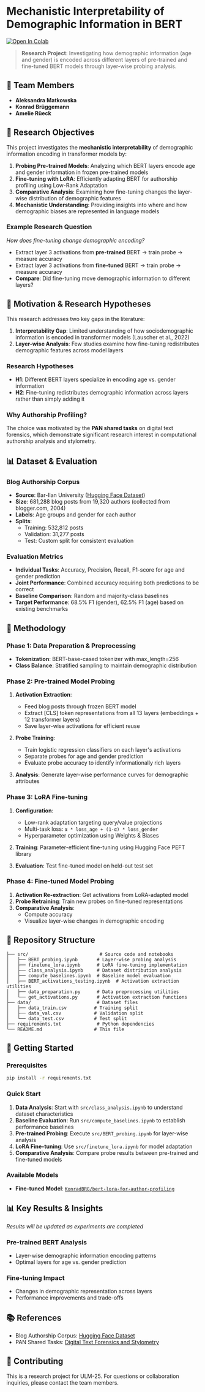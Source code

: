 # Mechanistic Interpretability of Demographic Information in BERT

[![Open In Colab](https://colab.research.google.com/assets/colab-badge.svg)](https://colab.research.google.com/github/amelierueeck/ULM-25-authorship-profiling)

> **Research Project**: Investigating how demographic information (age and gender) is encoded across different layers of pre-trained and fine-tuned BERT models through layer-wise probing analysis.

## 👥 Team Members
- **Aleksandra Matkowska**
- **Konrad Brüggemann**
- **Amelie Rüeck**

## 🎯 Research Objectives

This project investigates the **mechanistic interpretability** of demographic information encoding in transformer models by:

1. **Probing Pre-trained Models**: Analyzing which BERT layers encode age and gender information in frozen pre-trained models
2. **Fine-tuning with LoRA**: Efficiently adapting BERT for authorship profiling using Low-Rank Adaptation
3. **Comparative Analysis**: Examining how fine-tuning changes the layer-wise distribution of demographic features
4. **Mechanistic Understanding**: Providing insights into where and how demographic biases are represented in language models

### Example Research Question
*How does fine-tuning change demographic encoding?*
- Extract layer 3 activations from **pre-trained** BERT → train probe → measure accuracy
- Extract layer 3 activations from **fine-tuned** BERT → train probe → measure accuracy
- **Compare**: Did fine-tuning move demographic information to different layers?

## 🧠 Motivation & Research Hypotheses

This research addresses two key gaps in the literature:

1. **Interpretability Gap**: Limited understanding of how sociodemographic information is encoded in transformer models (Lauscher et al., 2022)
2. **Layer-wise Analysis**: Few studies examine how fine-tuning redistributes demographic features across model layers

### Research Hypotheses
- **H1**: Different BERT layers specialize in encoding age vs. gender information
- **H2**: Fine-tuning redistributes demographic information across layers rather than simply adding it

### Why Authorship Profiling?
The choice was motivated by the **PAN shared tasks** on digital text forensics, which demonstrate significant research interest in computational authorship analysis and stylometry.

## 📊 Dataset & Evaluation

### Blog Authorship Corpus
- **Source**: Bar-Ilan University ([Hugging Face Dataset](https://huggingface.co/datasets/barilan/blog_authorship_corpus))
- **Size**: 681,288 blog posts from 19,320 authors (collected from blogger.com, 2004)
- **Labels**: Age groups and gender for each author
- **Splits**:
  - Training: 532,812 posts
  - Validation: 31,277 posts
  - Test: Custom split for consistent evaluation

### Evaluation Metrics
- **Individual Tasks**: Accuracy, Precision, Recall, F1-score for age and gender prediction
- **Joint Performance**: Combined accuracy requiring both predictions to be correct
- **Baseline Comparison**: Random and majority-class baselines
- **Target Performance**: 68.5% F1 (gender), 62.5% F1 (age) based on existing benchmarks


## 🔬 Methodology

### Phase 1: Data Preparation & Preprocessing
- **Tokenization**: BERT-base-cased tokenizer with max_length=256
- **Class Balance**: Stratified sampling to maintain demographic distribution

### Phase 2: Pre-trained Model Probing
1. **Activation Extraction**:
   - Feed blog posts through frozen BERT model
   - Extract [CLS] token representations from all 13 layers (embeddings + 12 transformer layers)
   - Save layer-wise activations for efficient reuse

2. **Probe Training**:
   - Train logistic regression classifiers on each layer's activations
   - Separate probes for age and gender prediction
   - Evaluate probe accuracy to identify informationally rich layers

3. **Analysis**: Generate layer-wise performance curves for demographic attributes

### Phase 3: LoRA Fine-tuning
1. **Configuration**:
   - Low-rank adaptation targeting query/value projections
   - Multi-task loss: `α * loss_age + (1-α) * loss_gender`
   - Hyperparameter optimization using Weights & Biases

2. **Training**: Parameter-efficient fine-tuning using Hugging Face PEFT library

3. **Evaluation**: Test fine-tuned model on held-out test set

### Phase 4: Fine-tuned Model Probing
1. **Activation Re-extraction**: Get activations from LoRA-adapted model
2. **Probe Retraining**: Train new probes on fine-tuned representations
3. **Comparative Analysis**:
   - Compute accuracy
   - Visualize layer-wise changes in demographic encoding

## 📁 Repository Structure

```
├── src/                          # Source code and notebooks
│   ├── BERT_probing.ipynb       # Layer-wise probing analysis
│   ├── finetune_lora.ipynb      # LoRA fine-tuning implementation
│   ├── class_analysis.ipynb     # Dataset distribution analysis
│   ├── compute_baselines.ipynb  # Baseline model evaluation
│   ├── BERT_activations_testing.ipynb  # Activation extraction utilities
│   ├── data_preparation.py      # Data preprocessing utilities
│   └── get_activations.py       # Activation extraction functions
├── data/                        # Dataset files
│   ├── data_train.csv          # Training split
│   ├── data_val.csv            # Validation split
│   └── data_test.csv           # Test split
├── requirements.txt             # Python dependencies
└── README.md                   # This file
```

## 🚀 Getting Started

### Prerequisites
```bash
pip install -r requirements.txt
```

### Quick Start
1. **Data Analysis**: Start with `src/class_analysis.ipynb` to understand dataset characteristics
2. **Baseline Evaluation**: Run `src/compute_baselines.ipynb` to establish performance baselines
3. **Pre-trained Probing**: Execute `src/BERT_probing.ipynb` for layer-wise analysis
4. **LoRA Fine-tuning**: Use `src/finetune_lora.ipynb` for model adaptation
5. **Comparative Analysis**: Compare probe results between pre-trained and fine-tuned models

### Available Models
- **Fine-tuned Model**: [`KonradBRG/bert-lora-for-author-profiling`](https://huggingface.co/KonradBRG/bert-lora-for-author-profiling)

## 📊 Key Results & Insights

*Results will be updated as experiments are completed*

### Pre-trained BERT Analysis
- Layer-wise demographic information encoding patterns
- Optimal layers for age vs. gender prediction

### Fine-tuning Impact
- Changes in demographic representation across layers
- Performance improvements and trade-offs

## 📚 References
- Blog Authorship Corpus: [Hugging Face Dataset](https://huggingface.co/datasets/barilan/blog_authorship_corpus)
- PAN Shared Tasks: [Digital Text Forensics and Stylometry](https://clef2025.clef-initiative.eu/index.php?page=Pages/Labs/PAN.html)

## 🤝 Contributing

This is a research project for ULM-25. For questions or collaboration inquiries, please contact the team members. 
